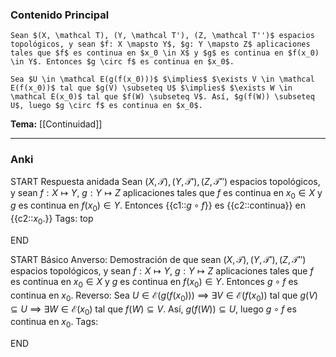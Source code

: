 ### Contenido Principal

```ad-proposition
Sean $(X, \mathcal T), (Y, \mathcal T'), (Z, \mathcal T'')$ espacios topológicos, y sean $f: X \mapsto Y$, $g: Y \mapsto Z$ aplicaciones tales que $f$ es continua en $x_0 \in X$ y $g$ es continua en $f(x_0) \in Y$. Entonces $g \circ f$ es continua en $x_0$.
```

```ad-proof
Sea $U \in \mathcal E(g(f(x_0)))$ $\implies$ $\exists V \in \mathcal E(f(x_0))$ tal que $g(V) \subseteq U$ $\implies$ $\exists W \in \mathcal E(x_0)$ tal que $f(W) \subseteq V$. Así, $g(f(W)) \subseteq U$, luego $g \circ f$ es continua en $x_0$.
```

**Tema:** [[Continuidad]]

---
### Anki

START
Respuesta anidada
Sean $(X, \mathcal T), (Y, \mathcal T'), (Z, \mathcal T'')$ espacios topológicos, y sean $f: X \mapsto Y$, $g: Y \mapsto Z$ aplicaciones tales que $f$ es continua en $x_0 \in X$ y $g$ es continua en $f(x_0) \in Y$. Entonces {{c1::$g \circ f$}} es {{c2::continua}} en {{c2::$x_0$.}}
Tags: top
<!--ID: 1730228001600-->
END

START
Básico
Anverso: Demostración de que sean $(X, \mathcal T), (Y, \mathcal T'), (Z, \mathcal T'')$ espacios topológicos, y sean $f: X \mapsto Y$, $g: Y \mapsto Z$ aplicaciones tales que $f$ es continua en $x_0 \in X$ y $g$ es continua en $f(x_0) \in Y$. Entonces $g \circ f$ es continua en $x_0$.
Reverso: Sea $U \in \mathcal E(g(f(x_0)))$ $\implies$ $\exists V \in \mathcal E(f(x_0))$ tal que $g(V) \subseteq U$ $\implies$ $\exists W \in \mathcal E(x_0)$ tal que $f(W) \subseteq V$. Así, $g(f(W)) \subseteq U$, luego $g \circ f$ es continua en $x_0$.
Tags:
<!--ID: 1730228001602-->
END
